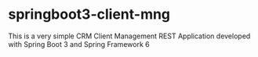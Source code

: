 # springboot3-client-mng
This is a very simple CRM Client Management REST Application developed with Spring Boot 3 and Spring Framework 6
